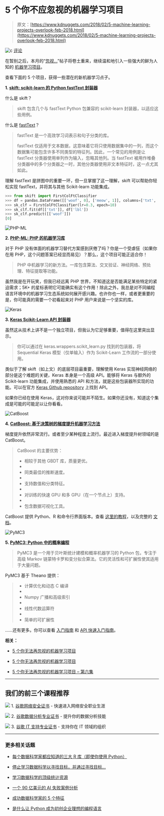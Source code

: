 # 5 个你不应忽视的机器学习项目

> 原文：[https://www.kdnuggets.com/2018/02/5-machine-learning-projects-overlook-feb-2018.html](https://www.kdnuggets.com/2018/02/5-machine-learning-projects-overlook-feb-2018.html)

![c](../Images/3d9c022da2d331bb56691a9617b91b90.png) [评论](#comments)

在暂别之后，本月的“[忽视...](https://www.kdnuggets.com/tag/overlook)”帖子将卷土重来，继续温和地引入一些强大的鲜为人知的 [机器学习项目](https://www.kdnuggets.com/2020/03/20-machine-learning-datasets-project-ideas.html)。

查看下面的 5 个项目，获得一些潜在的新机器学习点子。

**1\. [skift: scikit-learn 的 Python fastText 封装器](https://github.com/shaypal5/skift)**

什么是 skift？

> skift 包含几个与 fastText Python 包兼容的 scikit-learn 封装器，以适应这些用例。

什么是 [fastText](https://github.com/facebookresearch/fastText)？

> fastText 是一个高效学习词表示和句子分类的库。
> 
> fastText 仅适用于文本数据，这意味着它将只使用数据集中的一列，而这个数据集可能包含许多不同类型的特征列。因此，一个常见的用例是让 fastText 分类器使用单列作为输入，忽略其他列。当 fastText 被用作堆叠分类器中的多个分类器之一时，其他分类器使用非文本特征时，这一点尤其如此。

理解 fastText 是拼图中的重要一环，但一旦掌握了这一理解，skift 可以帮助你轻松实现 fastText，并将其与其他 Scikit-learn 功能集成。

```py
>>> from skift import FirstColFtClassifier
>>> df = pandas.DataFrame([['woof', 0], ['meow', 1]], columns=['txt', 'lbl'])
>>> sk_clf = FirstColFtClassifier(lr=0.3, epoch=10)
>>> sk_clf.fit(df[['txt']], df['lbl'])
>>> sk_clf.predict([['woof']])
[0]
```

![PHP-ML](../Images/f7fb43d3e37db911485b376f2c04c89f.png)

**2\. [PHP-ML: PHP 的机器学习库](https://github.com/php-ai/php-ml)**

对于 PHP 没有体面的机器学习替代方案感到厌倦了吗？你是一个受虐狂（如果你在用 PHP，这个问题答案已经显而易见）？那么，这个项目可能正适合你！

> PHP 中机器学习的新方法。一库包含算法、交叉验证、神经网络、预处理、特征提取等功能。

虽然我是在开玩笑，但我已经远离 PHP 世界，不知道这是否能满足某些特定的紧迫需求；5K+ 的星标表明它可能确实有这个作用！除此之外，我总是对不同编程语言环境中的机器学习生态系统如何展开感兴趣。也许你也一样，或者更重要的是，你可能真的需要一个初看起来对 PHP 用户来说是一个坚实的库。

![Keras](../Images/2c0ef14f22fd4f68dc8fec252e13820a.png)

**3\. [Keras Scikit-Learn API 封装器](https://keras.io/scikit-learn-api/)**

虽然这从技术上讲不是一个独立项目，但我认为它足够重要，值得在这里突出显示。

> 你可以通过在 keras.wrappers.scikit_learn.py 找到的包装器，将 Sequential Keras 模型（仅单输入）作为 Scikit-Learn 工作流的一部分使用。

类似于了解 skift（如上文）的底层项目最重要，理解使用 Keras 实现神经网络的部分是这个难题的关键，Keras 本身是一个高级 API。能够将 Keras 与额外的 Scikit-learn 功能集成，并使用熟悉的 API 和方法，就是这些包装器所实现的功能。可以在官方 [Keras Github repository](https://github.com/keras-team/keras) 上找到 API。

如果你已经在使用 Keras，这对你来说可能并不陌生。如果你还没有，知道这个集成是可能的可能足以让你看看。

![CatBoost](../Images/d8d86bb0d0785a1faef7410b7a8fd49a.png)

**4\. [CatBoost: 基于决策树的梯度提升机器学习方法](https://github.com/catboost/catboost)**

梯度提升依然非常流行。或者至少某种程度上流行。最近进入梯度提升树领域的是 CatBoost。

> CatBoost 的主要优势：
> 
> +   相较于其他 GBDT 库，质量更优。
> +   
> +   同类最佳的推断速度。
> +   
> +   支持数值和分类特征。
> +   
> +   对训练的快速 GPU 和多 GPU（在一个节点上）支持。
> +   
> +   包含数据可视化工具。

CatBoost 提供 Python、R 和命令行界面版本。查看 [这里的教程](https://github.com/catboost/catboost/tree/master/catboost/tutorials)，以及完整的 [文档](https://tech.yandex.com/catboost/doc/dg/concepts/about-docpage/)。

![PyMC3](../Images/284f5cf62db5858af8a93bafc5868596.png)

**5\. [PyMC3: Python 中的概率编程](https://github.com/pymc-devs/pymc3)**

> PyMC3 是一个用于贝叶斯统计建模和概率机器学习的 Python 包，专注于高级 Markov 链蒙特卡罗和变分拟合算法。它的灵活性和可扩展性使其适用于大量问题。

PyMC3 基于 Theano 提供：

> +   计算优化和动态 C 编译
> +   
> +   Numpy 广播和高级索引
> +   
> +   线性代数运算符
> +   
> +   简单的可扩展性

……还有更多。你可以查看 [入门指南](http://docs.pymc.io/notebooks/getting_started) 和 [API 快速入门指南](http://docs.pymc.io/notebooks/api_quickstart)。

**相关：**

+   [5 个你无法再忽视的机器学习项目](/2016/05/five-machine-learning-projects-cant-overlook.html)

+   [5 个你无法再忽视的机器学习项目](/2016/06/five-more-machine-learning-projects-cant-overlook.html)

+   [5 个你无法再忽视的机器学习项目 – 第六集](/2017/09/five-machine-learning-projects-cant-overlook-episode-vi.html)

* * *

## 我们的前三个课程推荐

![](../Images/0244c01ba9267c002ef39d4907e0b8fb.png) 1\. [谷歌网络安全证书](https://www.kdnuggets.com/google-cybersecurity) - 快速进入网络安全职业生涯

![](../Images/e225c49c3c91745821c8c0368bf04711.png) 2\. [谷歌数据分析专业证书](https://www.kdnuggets.com/google-data-analytics) - 提升你的数据分析技能

![](../Images/0244c01ba9267c002ef39d4907e0b8fb.png) 3\. [谷歌 IT 支持专业证书](https://www.kdnuggets.com/google-itsupport) - 支持你在 IT 领域的组织

* * *

### 更多相关话题

+   [每个数据科学家都应知道的三大 R 库（即使你使用 Python）](https://www.kdnuggets.com/2021/12/three-r-libraries-every-data-scientist-know-even-python.html)

+   [停止学习数据科学以寻找目标，并通过寻找目标…](https://www.kdnuggets.com/2021/12/stop-learning-data-science-find-purpose.html)

+   [学习数据科学的顶级统计资源](https://www.kdnuggets.com/2021/12/springboard-top-resources-learn-data-science-statistics.html)

+   [一个 90 亿美元的 AI 失败案例分析](https://www.kdnuggets.com/2021/12/9b-ai-failure-examined.html)

+   [成功数据科学家的 5 个特征](https://www.kdnuggets.com/2021/12/5-characteristics-successful-data-scientist.html)

+   [是什么让 Python 成为初创企业理想的编程语言](https://www.kdnuggets.com/2021/12/makes-python-ideal-programming-language-startups.html)
